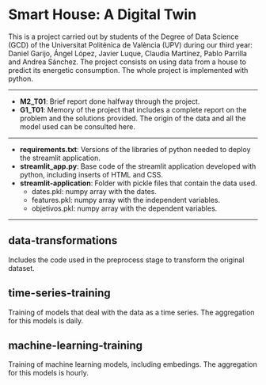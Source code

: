 # Smart House: A Digital Twin

This is a project carried out by students of the Degree of Data Science (GCD) of the Universitat Politènica de València (UPV) during our third year: Daniel Garijo, Ángel López, Javier Luque, Claudia Martínez, Pablo Parrilla and Andrea Sánchez.
The project consists on using data from a house to predict its energetic consumption. The whole project is implemented with python.

---

- **M2_T01**: Brief report done halfway through the project.
- **G1_T01**: Memory of the project that includes a complete report on the problem and the solutions provided. The origin of the data and all the model used can be consulted here.

---

- **requirements.txt**: Versions of the libraries of python needed to deploy the streamlit application.
- **streamlit_app.py**: Base code of the streamlit application developed with python, including inserts of HTML and CSS.
- **streamlit-application**: Folder with pickle files that contain the data used.
  - dates.pkl: numpy array with the dates.
  - features.pkl: numpy array with the independent variables.
  - objetivos.pkl: numpy array with the dependent variables.

---

## data-transformations

Includes the code used in the preprocess stage to transform the original dataset.

## time-series-training

Training of models that deal with the data as a time series. The aggregation for this models is daily.

## machine-learning-training

Training of machine learning models, including embedings. The aggregation for this models is hourly.

